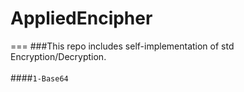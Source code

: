 # AppliedEncipher
===
###This repo includes self-implementation of std Encryption/Decryption.</br></br>
####`1-Base64`


